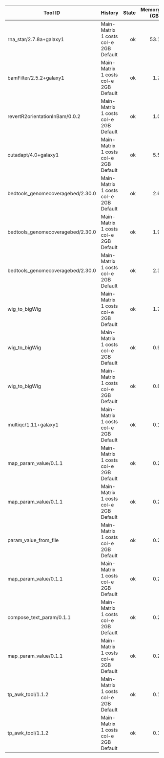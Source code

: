 | Tool ID | History | State | Memory (GB) | Runtime (sec)|
|---|---|---:|---:|---:|
| rna_star/2.7.8a+galaxy1 | Main-Matrix 1 costs col-e 2GB Default | ok | 53.1 |   772 |
| bamFilter/2.5.2+galaxy1 | Main-Matrix 1 costs col-e 2GB Default | ok | 1.7 |   294 |
| revertR2orientationInBam/0.0.2 | Main-Matrix 1 costs col-e 2GB Default | ok | 1.0 |   180 |
| cutadapt/4.0+galaxy1 | Main-Matrix 1 costs col-e 2GB Default | ok | 5.5 |   166 |
| bedtools_genomecoveragebed/2.30.0 | Main-Matrix 1 costs col-e 2GB Default | ok | 2.6 |   105 |
| bedtools_genomecoveragebed/2.30.0 | Main-Matrix 1 costs col-e 2GB Default | ok | 1.9 |    80 |
| bedtools_genomecoveragebed/2.30.0 | Main-Matrix 1 costs col-e 2GB Default | ok | 2.3 |    78 |
| wig_to_bigWig | Main-Matrix 1 costs col-e 2GB Default | ok | 1.7 |    21 |
| wig_to_bigWig | Main-Matrix 1 costs col-e 2GB Default | ok | 0.9 |    11 |
| wig_to_bigWig | Main-Matrix 1 costs col-e 2GB Default | ok | 0.8 |    10 |
| multiqc/1.11+galaxy1 | Main-Matrix 1 costs col-e 2GB Default | ok | 0.1 |     8 |
| map_param_value/0.1.1 | Main-Matrix 1 costs col-e 2GB Default | ok | 0.2 |     4 |
| map_param_value/0.1.1 | Main-Matrix 1 costs col-e 2GB Default | ok | 0.2 |     4 |
| param_value_from_file | Main-Matrix 1 costs col-e 2GB Default | ok | 0.2 |     3 |
| map_param_value/0.1.1 | Main-Matrix 1 costs col-e 2GB Default | ok | 0.2 |     3 |
| compose_text_param/0.1.1 | Main-Matrix 1 costs col-e 2GB Default | ok | 0.2 |     3 |
| map_param_value/0.1.1 | Main-Matrix 1 costs col-e 2GB Default | ok | 0.2 |     3 |
| tp_awk_tool/1.1.2 | Main-Matrix 1 costs col-e 2GB Default | ok | 0.1 |     1 |
| tp_awk_tool/1.1.2 | Main-Matrix 1 costs col-e 2GB Default | ok | 0.1 |     1 |
